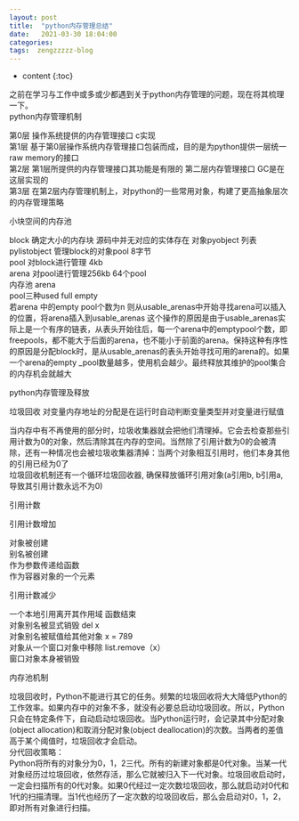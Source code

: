 ```yaml
---
layout: post
title:  "python内存管理总结"
date:   2021-03-30 18:04:00
categories: 
tags:  zengzzzzz-blog
---
```


* content
{:toc}

之前在学习与工作中或多或少都遇到关于python内存管理的问题，现在将其梳理一下。  
python内存管理机制  
  
第0层 操作系统提供的内存管理接口 c实现  
第1层 基于第0层操作系统内存管理接口包装而成，目的是为python提供一层统一raw memory的接口  
第2层 第1层所提供的内存管理接口其功能是有限的 第二层内存管理接口 GC是在这层实现的  
第3层 在第2层内存管理机制上，对python的一些常用对象，构建了更高抽象层次的内存管理策略  
  
小块空间的内存池  
  
block 确定大小的内存块 源码中并无对应的实体存在 对象pyobject 列表pylistobject 管理block的对象pool 8字节  
pool 对block进行管理 4kb  
arena 对pool进行管理256kb 64个pool  
内存池 arena  
pool三种used full empty  
若arena 中的empty pool个数为n 则从usable_arenas中开始寻找arena可以插入的位置，将arena插入到usable_arenas 这个操作的原因是由于usable_arenas实际上是一个有序的链表，从表头开始往后，每一个arena中的emptypool个数，即freepools，都不能大于后面的arena，也不能小于前面的arena。保持这种有序性的原因是分配block时，是从usable_arenas的表头开始寻找可用的arena的。如果一个arena的empty _pool数量越多，使用机会越少。最终释放其维护的pool集合的内存机会就越大  
  
python内存管理及释放  
  
垃圾回收 对变量内存地址的分配是在运行时自动判断变量类型并对变量进行赋值  
  
当内存中有不再使用的部分时，垃圾收集器就会把他们清理掉。它会去检查那些引用计数为0的对象，然后清除其在内存的空间。当然除了引用计数为0的会被清除，还有一种情况也会被垃圾收集器清掉：当两个对象相互引用时，他们本身其他的引用已经为0了  
垃圾回收机制还有一个循环垃圾回收器, 确保释放循环引用对象(a引用b, b引用a, 导致其引用计数永远不为0)  
  
  
引用计数  
  
  
引用计数增加  
  
  
  
  
对象被创建  
别名被创建  
作为参数传递给函数  
作为容器对象的一个元素  
  
  
  
  
引用计数减少  
  
  
  
  
一个本地引用离开其作用域 函数结束  
对象别名被显式销毁 del x  
对象别名被赋值给其他对象 x = 789  
对象从一个窗口对象中移除 list.remove（x）  
窗口对象本身被销毁  
  
  
内存池机制  
  
垃圾回收时，Python不能进行其它的任务。频繁的垃圾回收将大大降低Python的工作效率。如果内存中的对象不多，就没有必要总启动垃圾回收。所以，Python只会在特定条件下，自动启动垃圾回收。当Python运行时，会记录其中分配对象(object allocation)和取消分配对象(object deallocation)的次数。当两者的差值高于某个阈值时，垃圾回收才会启动。  
分代回收策略：  
Python将所有的对象分为0，1，2三代。所有的新建对象都是0代对象。当某一代对象经历过垃圾回收，依然存活，那么它就被归入下一代对象。垃圾回收启动时，一定会扫描所有的0代对象。如果0代经过一定次数垃圾回收，那么就启动对0代和1代的扫描清理。当1代也经历了一定次数的垃圾回收后，那么会启动对0，1，2，即对所有对象进行扫描。  
&nbsp;
